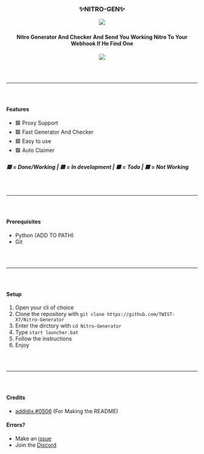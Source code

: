 <div align="center">
  <h3>✨NITRO-GEN✨<br></h3>
  <img src="https://cdn.discordapp.com/attachments/968115172843589702/970055839597621318/nitro.ico">
</div>

<div align="center">
  <h3></h3>
  <h4>Nitro Generator And Checker And Send You Working Nitro To Your Webhook If He Find One</h4>

  <img src="https://cdn.discordapp.com/attachments/969520965438550046/969918314535088148/unknown.png">
  <hr style="border-radius: 2%; margin-top: 60px; margin-bottom: 60px;" noshade="" size="20" width="100%">
</div>

#### Features
- 🟩 Proxy Support
- 🟩 Fast Generator And Checker
- 🟩 Easy to use
- 🟩 Auto Claimer
##### 🟩 = Done/Working | 🟨 = In development | ⬛️ = Todo | 🟥 = Not Working

<hr style="border-radius: 2%; margin-top: 60px; margin-bottom: 60px;" noshade="" size="20" width="100%">

#### Prerequisites
- Python (ADD TO PATH)
- Git
<hr style="border-radius: 2%; margin-top: 60px; margin-bottom: 60px;" noshade="" size="20" width="100%">

#### Setup
1. Open your cli of choice
2. Clone the repository with `git clone https://github.com/TWIST-X7/Nitro-Generator`
3. Enter the dirctory with `cd Nitro-Generator`
4. Type `start launcher.bat`
5. Follow the instructions
6. Enjoy
<hr style="border-radius: 2%; margin-top: 60px; margin-bottom: 60px;" noshade="" size="20" width="100%">

#### Credits
- [addidix.#0506](https://github.com/addi00000) (For Making the README)

#### Errors?
- Make an [issue](https://github.com/TWIST-X7/Aio-Bypasser/issues)
- Join the [Discord](https://discord.gg/dGCCkkBC7d)
